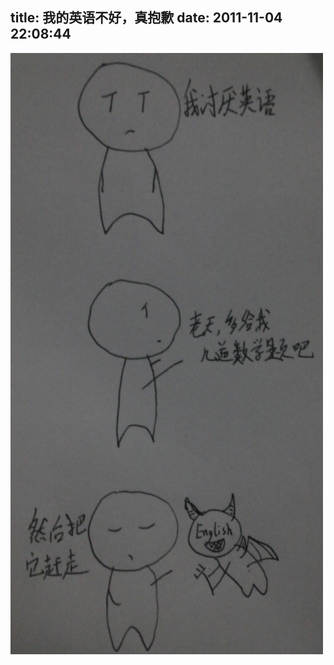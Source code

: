 title: 我的英语不好，真抱歉
date: 2011-11-04 22:08:44
---

[![](/uploads/2011/11/English.jpg "English")](/uploads/2011/11/English.jpg)